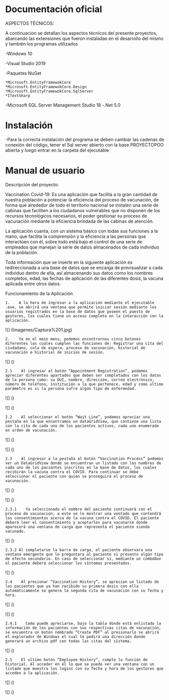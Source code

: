 # Documentación oficial

ASPECTOS TÉCNICOS:

A continuacion se detallan los aspectos técnicos del presente proyectos, abarcando las extensiones que fueron instaladas en  el desarrollo del mismo y también los programas utilizados

-Windows 10 

-Visual Studio 2019

-Paquetes NuGet

	*Microsoft.EntityFramewokCore
	*Microsoft.EntityFramewokCore.Design
	*Microsoft.EntityFramewokCore.SqlServer
	*ITextSharp

-Microsoft SQL Server Management Studio 18
-.Net 5.0

# Instalación

-Para la correcta instalación del programa se deben cambiar las cadenas de conexión del código, tener el Sql server abierto con la base PROYECTOPOO abierta y
luego entrar en la carpeta del ejecutable

# Manual de usuario

Descripción del proyecto:

Vaccination Covid-19: Es una aplicación que facilita a la gran cantidad de nuestra población a potenciar la eficiencia del proceso de vacunación, de forma que alrededor de todo el territorio nacional se instalen una serie de cabinas que faciliten a los ciudadanos vulnerables que no disponen de los recursos tecnológicos necesarios, el poder gestionar su proceso de vacunación mediante la eficiencia brindada de las cabinas de atención.

La aplicación cuanta, con un sistema básico con todas sus funciones a la mano, que facilita la comprensión y la eficiencia a las personas que interactúen con él, sobre todo está bajo el control de una serie de empleados que manejan la serie de datos almacenados de cada individuo de la población.

Toda información que se inserte en la siguiente aplicación es redireccionada a una base de datos que se encarga de previsualizar a cada individuo dentro de ella, así almacenando sus datos como los nombres completos, edad, las fechas de aplicación de las diferentes dosis, la vacuna aplicada entre otros datos.

Funcionamiento de la Aplicación

	1.    A la hora de ingresar a la aplicación mediante el ejecutable .exe, se abrirá una ventana que permite iniciar sesión mediante los usuarios registrados en la base de datos que poseen el puesto de gestores, los cuales tiene un acceso completo en la interacción con la aplicación.

![] (Imagenes/Captura%201.jpg)

	2.    Ya en el main menu, podemos encontrarnos cinco botones diferentes los cuales cumplen las funciones de: Registrar una cita del ciudadano, cola de espera, proceso de vacunación, historial de vacunación e historial de inicios de sesión.

![] ()

	2.1    Al ingresar al botón “Appointment Registration”, podemos apreciar diferentes apartados que deben ser completados con los datos de la persona como: su DUI, nombre, dirección, correo electrónico, número de teléfono, institución a la que pertenece, edad y como ultimo parámetro es si la persona sufre algún tipo de enfermedad.

![] ()

![] ()

	2.2    Al seleccionar el botón “Wait Line”, podemos apreciar una pestaña en la que encontramos un dataGridView, que contiene una lista con la cita de cada uno de los pacientes activos, cada uno enumerado en orden de vacunación.

![] ()

![] ()

	2.3    Al ingresar a la pestaña al botón “Vaccination Process” podemos ver un DataGridView donde se encuentran un listado con los nombres de cada uno de los pacientes inscritos en la base de datos, los cuales recibirán la vacuna contra el COVID. Para continuar se debe seleccionar el paciente con quien se proseguirá el proceso de vacunación.

![] ()

![] ()

	2.3.1    Ya seleccionado el nombre del paciente continuará con el proceso de vacunación, a este se le mostrar una ventado que contendrá los consentimientos acerca de la vacuna contra el COVID. El paciente deberá leer el consentimiento y aceptarlos para vacunarse donde aparecerá una ventana de carga que representa el paciente siendo vacunado.

![] ()

	2.3.2 Al completarse la barra de carga, el paciente observara una ventana emergente que le preguntara al paciente si presento algún tipo de efecto secundario. En caso de seleccionar si, mediante un comboBox el paciente deberá seleccionar los síntomas presentados.

![] ()

	2.4    Al presionar “Vaccination History”, se aprecian un listado de los pacientes que ya han recibido su primera dosis con ella automáticamente se genera la segunda cita de vacunación con su fecha y hora.

![] ()

![] ()

	2.4.1    Como puede apreciarse, bajo la tabla donde está enlistada la información de los pacientes con sus respectivas citas de vacunación, se encuentra un botón nombrado “Create PDF” al presionarlo se abrirá el explorador de Windows el cual te pedirá una dirección donde generará un archivo pdf con todas las citas del sistema.

![] ()

	2.5    El ultimo botón “Employee History”, cumple la función de historial. Al acceder en él lo que se puede ver una ventana con un listado que muestra los logins con su fecha y hora de los gestores que acceden a la aplicación.

![] ()

![] ()




